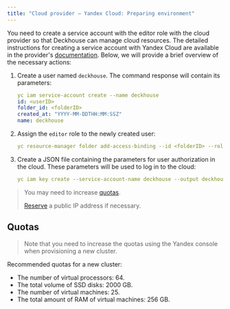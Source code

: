 ```yaml
---
title: "Cloud provider — Yandex Cloud: Preparing environment"
---
```


You need to create a service account with the editor role with the cloud provider so that Deckhouse can manage cloud resources. The detailed instructions for creating a service account with Yandex Cloud are available in the provider's [documentation](https://cloud.yandex.com/en/docs/resource-manager/operations/cloud/set-access-bindings). Below, we will provide a brief overview of the necessary actions:

1. Create a user named `deckhouse`. The command response will contain its parameters:

   ```yaml
   yc iam service-account create --name deckhouse
   id: <userID>
   folder_id: <folderID>
   created_at: "YYYY-MM-DDTHH:MM:SSZ"
   name: deckhouse
   ```

2. Assign the `editor` role to the newly created user:

   ```yaml
   yc resource-manager folder add-access-binding --id <folderID> --role editor --subject serviceAccount:<userID>
   ```

3. Create a JSON file containing the parameters for user authorization in the cloud. These parameters will be used to log in to the cloud:

   ```yaml
   yc iam key create --service-account-name deckhouse --output deckhouse-sa-key.json
   ```

> You may need to increase [quotas](#quotas).
>
> [Reserve](faq.html#how-to-reserve-a-public-ip-address) a public IP address if necessary.

## Quotas

> Note that you need to increase the quotas using the Yandex console when provisioning a new cluster.

Recommended quotas for a new cluster:
* The number of virtual processors: 64.
* The total volume of SSD disks: 2000 GB.
* The number of virtual machines: 25.
* The total amount of RAM of virtual machines: 256 GB.
